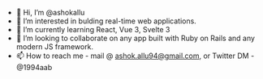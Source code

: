 - 👋 Hi, I’m @ashokallu
- 👀 I’m interested in bulding real-time web applications.
- 🌱 I’m currently learning React, Vue 3, Svelte 3
- 💞️ I’m looking to collaborate on any app built with Ruby on Rails and any modern JS framework.
- 📫 How to reach me - mail @ ashok.allu94@gmail.com, or Twitter DM - @1994aab

<!---
ashokallu/ashokallu is a ✨ special ✨ repository because its `README.md` (this file) appears on your GitHub profile.
You can click the Preview link to take a look at your changes.
--->
